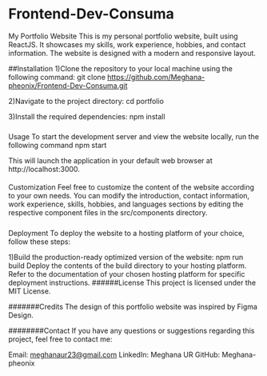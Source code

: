 # Frontend-Dev-Consuma
My Portfolio Website
This is my personal portfolio website, built using ReactJS. It showcases my skills, work experience, hobbies, and contact information. The website is designed with a modern and responsive layout.

##Installation
1)Clone the repository to your local machine using the following command:
git clone https://github.com/Meghana-pheonix/Frontend-Dev-Consuma.git

2)Navigate to the project directory:
cd portfolio

3)Install the required dependencies:
npm install


###
Usage
To start the development server and view the website locally, run the following command
npm start

This will launch the application in your default web browser at http://localhost:3000.

####
Customization
Feel free to customize the content of the website according to your own needs. You can modify the introduction, contact information, work experience, skills, hobbies, and languages sections by editing the respective component files in the src/components directory.

#####
Deployment
To deploy the website to a hosting platform of your choice, follow these steps:

1)Build the production-ready optimized version of the website:
npm run build
Deploy the contents of the build directory to your hosting platform. Refer to the documentation of your chosen hosting platform for specific deployment instructions.
######License
This project is licensed under the MIT License.

#######Credits
The design of this portfolio website was inspired by Figma Design.

########Contact
If you have any questions or suggestions regarding this project, feel free to contact me:

Email: meghanaur23@gmail.com
LinkedIn: Meghana UR
GitHub: Meghana-pheonix
